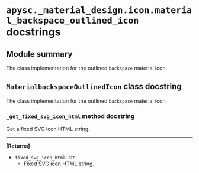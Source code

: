 # `apysc._material_design.icon.material_backspace_outlined_icon` docstrings

## Module summary

The class implementation for the outlined `backspace` material icon.

## `MaterialbackspaceOutlinedIcon` class docstring

The class implementation for the outlined `backspace` material icon.

### `_get_fixed_svg_icon_html` method docstring

Get a fixed SVG icon HTML string.<hr>

**[Returns]**

- `fixed_svg_icon_html`: str
  - Fixed SVG icon HTML string.